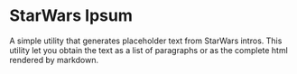 # StarWars Ipsum

A simple utility that generates placeholder text from StarWars intros. This
utility let you obtain the text as a list of paragraphs or as the complete html
rendered by markdown.
